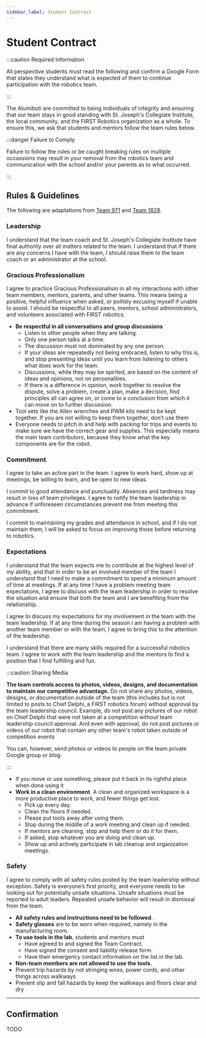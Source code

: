 ```yaml
---
sidebar_label: Student Contract
---
```


# Student Contract

:::caution Required Information

All perspective students must read the following and confirm a Google Form that states they understand what is expected of them to continue participation with the robotics team.

:::

The Alumiboti are committed to being individuals of integrity and ensuring that our team stays in good standing with St. Joseph's Collegiate Institute, the local community, and the FIRST Robotics organization as a whole. To ensure this, we ask that students and mentors follow the team rules below.

:::danger Failure to Comply

Failure to follow the rules or be caught breaking rules on multiple occassions may result in your removal from the robotics team and communication with the school and/or your parents as to what occurred.

:::

## Rules & Guidelines

The following are adaptations from [Team 971](https://frc971.org/content/TeamRulesAndExpectations) and [Team 1828](https://www.1828boxerbots.org/docs/Handbook%20Contract.pdf).

### Leadership

I understand that the team coach and St. Joseph's Collegiate Institute have final authority over all matters related to the team. I understand that if there are any concerns I have with the team, I should raise them to the team coach or an administrator at the school.

### Gracious Professionalism

I agree to practice Gracious Professionalism in all my interactions with other team members, mentors, parents, and other teams. This means being a positive, helpful influence when asked, or politely excusing myself if unable to assist. I should be respectful to all peers, mentors, school administrators, and volunteers associated with FIRST robotics.

- **Be respectful in all conversations and group discussions**
  - Listen to other people when they are talking.
  - Only one person talks at a time.
  - The discussion must not dominated by any one person.
  - If your ideas are repeatedly not being embraced, listen to why this is, and stop presenting ideas until you learn from listening to others what does work for the team.
  - Discussions, while they may be spirited, are based on the content of ideas and opinions, not on personalities.
  - If there is a difference in opinion, work together to resolve the dispute, solve a problem, create a plan, make a decision, find principles all can agree on, or come to a conclusion from which it can move on to further discussion.
- Tool sets like the Allen wrenches and PWM kits need to be kept together.  If you are not willing to keep them together, don’t use them
- Everyone needs to pitch in and help with packing for trips and events to make sure we have the correct gear and supplies.  This especially means the main team contributors, because they know what the key components are for the robot.

### Commitment

I agree to take an active part in the team. I agree to work hard, show up at meetings, be willing to learn, and be open to new ideas.

I commit to good attendance and punctuality. Absences and tardiness may result in loss of team privileges. I agree to notify the team leadership in advance if unforeseen circumstances prevent me from meeting this commitment.

I commit to maintaining my grades and attendance in school, and if I do not maintain them, I will be asked to focus on improving those before returning to robotics.

### Expectations

I understand that the team expects me to contribute at the highest level of my ability, and that in order to be an involved member of the team I understand that I need to make a commitment to spend a minimum amount of time at meetings. If at any time I have a problem meeting team expectations, I agree to discuss with the team leadership in order to resolve the situation and ensure that both the team and I are benefiting from the relationship.

I agree to discuss my expectations for my involvement in the team with the team leadership. If at any time during the season I am having a problem with another team member or with the team, I agree to bring this to the attention of the leadership.

I understand that there are many skills required for a successful robotics team. I agree to work with the team leadership and the mentors to find a position that I find fulfilling and fun.

:::caution Sharing Media

**The team controls access to photos, videos, designs, and documentation to maintain our competitive advantage.** Do not share any photos, videos, designs, or documentation outside of the team (this includes but is not limited to posts to Chief Delphi, a FIRST robotics forum) without approval by the team leadership council. Example, do not post any pictures of our robot on Chief Delphi that were not taken at a competition without team leadership council approval. And even with approval, do not post pictures or videos of our robot that contain any other team's robot taken outside of competition events

You can, however, send photos or videos to people on the team private Google group or blog.

:::

- If you move or use something, please put it back in its rightful place when done using it
- **Work in a clean environment**. A clean and organized workspace is a more productive place to work, and fewer things get lost. 
  - Pick up every day.
  - Clean the floors if needed.
  - Please put tools away after using them.
  - Stop during the middle of a work meeting and clean up if needed.
  - If mentors are cleaning, stop and help them or do it for them.
  - If asked, stop whatever you are doing and clean up.
  - Show up and actively participate in lab cleanup and organization meetings.

### Safety

I agree to comply with all safety rules posted by the team leadership without exception. Safety is everyone’s first priority, and everyone needs to be looking out for potentially unsafe situations. Unsafe situations must be reported to adult leaders. Repeated unsafe behavior will result in dismissal from the team.

- **All safety rules and instructions need to be followed**.
- **Safety glasses** are to be worn when required, namely in the manufacturing room.
- **To use tools in the lab**, students and mentors must
  - Have agreed to and signed the Team Contract.
  - Have signed the consent and liability release form.
  - Have their emergency contact information on the list in the lab.
- **Non-team members are not allowed to use the tools.**
- Prevent trip hazards by not stringing wires, power cords, and other things across walkways
- Prevent slip and fall hazards by keep the walkways and floors clear and dry

---

## Confirmation

TODO
